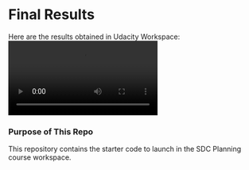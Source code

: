 # Final Results

Here are the results obtained in Udacity Workspace:
![demo](carla_demo.mp4)

### Purpose of This Repo

This repository contains the starter code to launch in the SDC Planning course workspace. 



